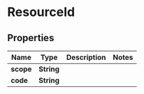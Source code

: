 

# ResourceId

## Properties

Name | Type | Description | Notes
------------ | ------------- | ------------- | -------------
**scope** | **String** |  | 
**code** | **String** |  | 



